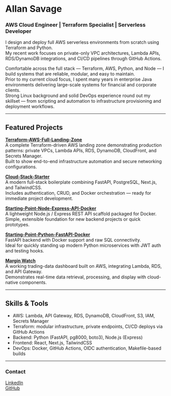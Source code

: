 # Allan Savage

### AWS Cloud Engineer | Terraform Specialist | Serverless Developer

I design and deploy full AWS serverless environments from scratch using Terraform and Python.  
My recent work focuses on private-only VPC architectures, Lambda APIs, RDS/DynamoDB integrations, and CI/CD pipelines through GitHub Actions.  

Comfortable across the full stack — Terraform, AWS, Python, and Node — I build systems that are reliable, modular, and easy to maintain.  
Prior to my current cloud focus, I spent many years in enterprise Java environments delivering large-scale systems for financial and corporate clients.  
Strong Linux background and solid DevOps experience round out my skillset — from scripting and automation to infrastructure provisioning and deployment workflows.

---

## Featured Projects

**[Terraform-AWS-Full-Landing-Zone](https://github.com/AllanSavageDev/Terraform-AWS-Full-Landing-Zone)**  
A complete Terraform-driven AWS landing zone demonstrating production patterns: private VPCs, Lambda APIs, RDS, DynamoDB, CloudFront, and Secrets Manager.  
Built to show end-to-end infrastructure automation and secure networking configurations.

**[Cloud-Stack-Starter](https://github.com/AllanSavageDev/Cloud-Stack-Starter)**  
A modern full-stack boilerplate combining FastAPI, PostgreSQL, Next.js, and TailwindCSS.  
Includes authentication, CRUD, and Docker orchestration — ready for immediate project development.

**[Starting-Point-Node-Express-API-Docker](https://github.com/AllanSavageDev/Starting-Point-Node-Express-API-Docker)**  
A lightweight Node.js / Express REST API scaffold packaged for Docker.  
Simple, extensible foundation for new backend projects or quick prototypes.

**[Starting-Point-Python-FastAPI-Docker](https://github.com/AllanSavageDev/Starting-Point-Python-FastAPI-Docker)**  
FastAPI backend with Docker support and raw SQL connectivity.  
Ideal for quickly standing up modern Python microservices with JWT auth and testing hooks.

**[Margin Watch](https://github.com/AllanSavageDev/MarginWatch)**  
A working trading-data dashboard built on AWS, integrating Lambda, RDS, and API Gateway.  
Demonstrates real-time data retrieval, processing, and display with cloud-native components.

---

## Skills & Tools

- AWS: Lambda, API Gateway, RDS, DynamoDB, CloudFront, S3, IAM, Secrets Manager  
- Terraform: modular infrastructure, private endpoints, CI/CD deploys via GitHub Actions  
- Backend: Python (FastAPI, pg8000, boto3), Node.js (Express)  
- Frontend: React, Next.js, TailwindCSS  
- DevOps: Docker, GitHub Actions, OIDC authentication, Makefile-based builds

---

### Contact

[LinkedIn](https://www.linkedin.com/in/allan-savage-aws-dev)  
[GitHub](https://github.com/AllanSavageDev)
